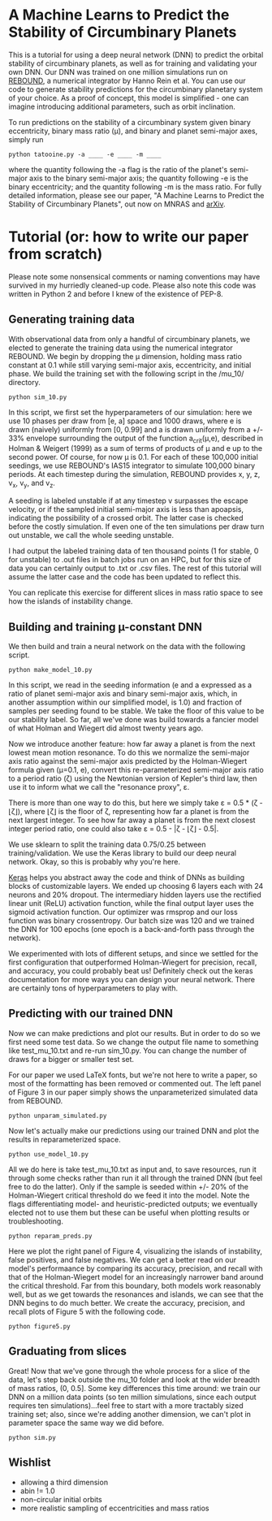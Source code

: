 # A Machine Learns to Predict the Stability of Circumbinary Planets

This is a tutorial for using a deep neural network (DNN) to predict the orbital stability of circumbinary planets, as well as for training and validating your own DNN. Our DNN was trained on one million simulations run on [REBOUND](http://rebound.readthedocs.io/en/latest/index.html), a numerical integrator by Hanno Rein et al. You can use our code to generate stability predictions for the circumbinary planetary system of your choice. As a proof of concept, this model is simplified - one can imagine introducing additional parameters, such as orbit inclination. 

To run predictions on the stability of a circumbinary system given binary eccentricity, binary mass ratio (µ), and binary and planet semi-major axes, simply run

```
python tatooine.py -a ____ -e ____ -m ____
```

where the quantity following the -a flag is the ratio of the planet's semi-major axis to the binary semi-major axis; the quantity following -e is the binary eccentricity; and the quantity following -m is the mass ratio. For fully detailed information, please see our paper, "A Machine Learns to Predict the Stability of Circumbinary Planets", out now on MNRAS and [arXiv](https://arxiv.org/abs/1801.03955).


# Tutorial (or: how to write our paper from scratch)

Please note some nonsensical comments or naming conventions may have survived in my hurriedly cleaned-up code. Please also note this code was written in Python 2 and before I knew of the existence of PEP-8. 

## Generating training data
With observational data from only a handful of circumbinary planets, we elected to generate the training data using the numerical integrator REBOUND. We begin by dropping the µ dimension, holding mass ratio constant at 0.1 while still varying semi-major axis, eccentricity, and initial phase. We build the training set with the following script in the /mu_10/ directory.  

```
python sim_10.py
```

In this script, we first set the hyperparameters of our simulation: here we use 10 phases per draw from [e, a] space and 1000 draws, where e is drawn (naively) uniformly from [0, 0.99] and a is drawn uniformly from a +/- 33% envelope surrounding the output of the function a<sub>crit</sub>(µ,e), described in Holman & Weigert (1999) as a sum of terms of products of µ and e up to the second power. Of course, for now µ is 0.1. For each of these 100,000 initial seedings, we use REBOUND's IAS15 integrator to simulate 100,000 binary periods. At each timestep during the simulation, REBOUND provides x, y, z, v<sub>x</sub>, v<sub>y</sub>, and v<sub>z</sub>. 

A seeding is labeled unstable if at any timestep v surpasses the escape velocity, or if the sampled initial semi-major axis is less than apoapsis, indicating the possibility of a crossed orbit. The latter case is checked before the costly simulation. If even one of the ten simulations per draw turn out unstable, we call the whole seeding unstable. 

I had output the labeled training data of ten thousand points (1 for stable, 0 for unstable) to .out files in batch jobs run on an HPC, but for this size of data you can certainly output to .txt or .csv files. The rest of this tutorial will assume the latter case and the code has been updated to reflect this.

You can replicate this exercise for different slices in mass ratio space to see how the islands of instability change.


## Building and training µ-constant DNN
We then build and train a neural network on the data with the following script. 

```
python make_model_10.py
```

In this script, we read in the seeding information (e and a expressed as a ratio of planet semi-major axis and binary semi-major axis, which, in another assumption within our simplified model, is 1.0) and fraction of samples per seeding found to be stable. We take the floor of this value to be our stability label. So far, all we've done was build towards a fancier model of what Holman and Wiegert did almost twenty years ago. 

Now we introduce another feature: how far away a planet is from the next lowest mean motion resonance. To do this we normalize the semi-major axis ratio against the semi-major axis predicted by the Holman-Wiegert formula given (µ=0.1, e), convert this re-parameterized semi-major axis ratio to a period ratio (ζ) using the Newtonian version of Kepler's third law, then use it to inform what we call the "resonance proxy", ε.

There is more than one way to do this, but here we simply take ε = 0.5 * (ζ - ⌊ζ⌋), where ⌊ζ⌋ is the floor of ζ, representing how far a planet is from the next largest integer. To see how far away a planet is from the next closest integer period ratio, one could also take ε = 0.5 - |ζ - ⌊ζ⌋ - 0.5|. 

We use sklearn to split the training data 0.75/0.25 between training/validation. We use the Keras library to build our deep neural network. Okay, so this is probably why you're here.

[Keras](https://keras.io/) helps you abstract away the code and think of DNNs as building blocks of customizable layers. We ended up choosing 6 layers each with 24 neurons and 20% dropout. The intermediary hidden layers use the rectified linear unit (ReLU) activation function, while the final output layer uses the sigmoid activation function. Our optimizer was rmsprop and our loss function was binary crossentropy. Our batch size was 120 and we trained the DNN for 100 epochs (one epoch is a back-and-forth pass through the network). 

We experimented with lots of different setups, and since we settled for the first configuration that outperformed Holman-Wiegert for precision, recall, and accuracy, you could probably beat us! Definitely check out the keras documentation for more ways you can design your neural network. There are certainly tons of hyperparameters to play with.


## Predicting with our trained DNN
Now we can make predictions and plot our results. But in order to do so we first need some test data. So we change the output file name to something like test_mu_10.txt and re-run sim_10.py. You can change the number of draws for a bigger or smaller test set.

For our paper we used LaTeX fonts, but we're not here to write a paper, so most of the formatting has been removed or commented out. The left panel of Figure 3 in our paper simply shows the unparameterized simulated data from REBOUND.

```
python unparam_simulated.py
```

Now let's actually make our predictions using our trained DNN and plot the results in reparameterized space. 

```
python use_model_10.py
```

All we do here is take test_mu_10.txt as input and, to save resources, run it through some checks rather than run it all through the trained DNN (but feel free to do the latter). Only if the sample is seeded within +/- 20% of the Holman-Wiegert critical threshold do we feed it into the model. Note the flags differentiating model- and heuristic-predicted outputs; we eventually elected not to use them but these can be useful when plotting results or troubleshooting. 

```
python reparam_preds.py
```

Here we plot the right panel of Figure 4, visualizing the islands of instability, false positives, and false negatives. We can get a better read on our model's performaance by comparing its accuracy, precision, and recall with that of the Holman-Wiegert model for an increasingly narrower band around the critical threshold. Far from this boundary, both models work reasonably well, but as we get towards the resonances and islands, we can see that the DNN begins to do much better. We create the accuracy, precision, and recall plots of Figure 5 with the following code. 

```
python figure5.py
```

## Graduating from slices
Great! Now that we've gone through the whole process for a slice of the data, let's step back outside the mu_10 folder and look at the wider breadth of mass ratios, (0, 0.5]. Some key differences this time around: we train our DNN on a million data points (so ten million simulations, since each output requires ten simulations)...feel free to start with a more tractably sized training set; also, since we're adding another dimension, we can't plot in parameter space the same way we did before.

```
python sim.py
```

## Wishlist
- allowing a third dimension
- abin != 1.0
- non-circular initial orbits
- more realistic sampling of eccentricities and mass ratios

